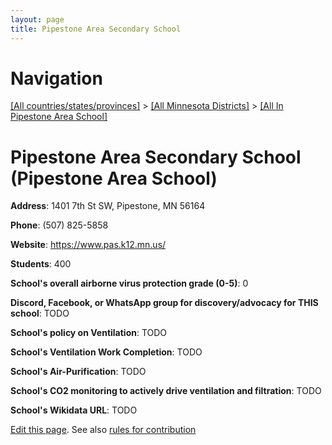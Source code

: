 ```yaml
---
layout: page
title: Pipestone Area Secondary School
---
```

# Navigation

[[All countries/states/provinces]](../../..) > [[All Minnesota Districts]](../..) > [[All In Pipestone Area School]](..)

# Pipestone Area Secondary School (Pipestone Area School)

**Address**: 1401 7th St SW, Pipestone, MN 56164

**Phone**: (507) 825-5858

**Website**: <https://www.pas.k12.mn.us/>

**Students**: 400

**School's overall airborne virus protection grade (0-5)**: 0

**Discord, Facebook, or WhatsApp group for discovery/advocacy for THIS school**: TODO

**School's policy on Ventilation**: TODO

**School's Ventilation Work Completion**: TODO

**School's Air-Purification**: TODO

**School's CO2 monitoring to actively drive ventilation and filtration**: TODO

**School's Wikidata URL**: TODO


[Edit this page](https://github.com/ventilate-schools/MN/edit/main/./Pipestone_Area_School/Pipestone_Area_Secondary_School.md). See also [rules for contribution](../../../contribution-rules/)
